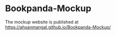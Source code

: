 # Bookpanda-Mockup
The mockup website is published at https://ahsanmangal.github.io/Bookpanda-Mockup/
